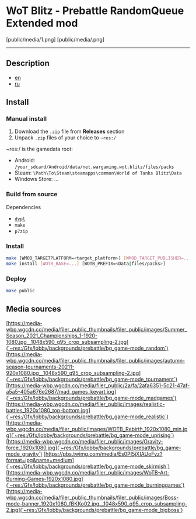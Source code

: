 # WoT Blitz - Prebattle RandomQueue Extended mod

[public/media/1.png]
[public/media/.png]

-------------------------------------------------------------------------------

## Description
* [en](public/DESCRIPTION-en.txt)
* [ru](public/DESCRIPTION-ru.txt)

## Install

### Manual install
1. Download the `.zip` file from **Releases** section
2. Unpack `.zip` files of your choice to `~res:/`

~res:/ is the gamedata root:
- Android: `/your_sdcard/Android/data/net.wargaming.wot.blitz/files/packs`
- Steam: `\Path\To\Steam\steamapps\common\World of Tanks Blitz\Data`
- Windows Store: ...

### Build from source

Dependencies
- [`dvpl`](https://github.com/Maddoxkkm/dvpl_converter)
- `make`
- `p7zip`

### Install
```sh
make [WMOD_TARGETPLATFORM=<target_platform>] [WMOD_TARGET_PUBLISHER=...]
make install [WOTB_BASE=...] [WOTB_PREFIX=<Data|files/packs>]
```
### Deploy
```sh
make public
```

## Media sources
[https://media-wbp.wgcdn.co/media/filer_public_thumbnails/filer_public/images/Summer_Season_2021_Championships_1-1920-1080.jpg__1048x590_q95_crop_subsampling-2.jpg](`~res:/Gfx/lobby/backgrounds/prebattle/bg_game-mode_random`)
[https://media-wbp.wgcdn.co/media/filer_public_thumbnails/filer_public/images/autumn-season-tournaments-20211-920х1080.jpg__1048x590_q95_crop_subsampling-2.jpg](`~res:/Gfx/lobby/backgrounds/prebattle/bg_game-mode_tournament`)
[](`~res:/Gfx/lobby/backgrounds/prebattle/bg_game-mode_rating`)
[https://media-wbp.wgcdn.co/media/filer_public/2a/fa/2afa6351-5c21-47af-a5a5-405a676e2687/mad_games_keyart.jpg](`~res:/Gfx/lobby/backgrounds/prebattle/bg_game-mode_madgames`)
[https://media-wbp.wgcdn.co/media/filer_public/images/realistic-battles_1920x1080_top-bottom.jpg](`~res:/Gfx/lobby/backgrounds/prebattle/bg_game-mode_realistic`)
[https://media-wbp.wgcdn.co/media/filer_public/images/WOTB_Rebirth_1920x1080_min.jpg](`~res:/Gfx/lobby/backgrounds/prebattle/bg_game-mode_uprising`)
[https://media-wbp.wgcdn.co/media/filer_public/images/Gravity-force_1920x1080.jpg](`~res:/Gfx/lobby/backgrounds/prebattle/bg_game-mode_gravity`)
[https://pbs.twimg.com/media/Es0PI5jXIAUoFyz?format=jpg&name=medium](`~res:/Gfx/lobby/backgrounds/prebattle/bg_game-mode_skirmish`)
[https://media-wbp.wgcdn.co/media/filer_public/images/WoTB-Art-Burning-Games-1920x1080.jpg](`~res:/Gfx/lobby/backgrounds/prebattle/bg_game-mode_burninggames`)
[https://media-wbp.wgcdn.co/media/filer_public_thumbnails/filer_public/images/Boss-mode-banner_1920х1080_fBKKo02.jpg__1048x590_q95_crop_subsampling-2.jpg](`~res:/Gfx/lobby/backgrounds/prebattle/bg_game-mode_bigboss`)
